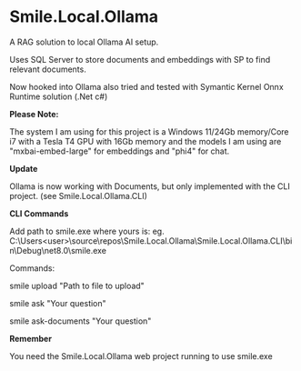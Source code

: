 # Smile.Local.Ollama

A RAG solution to local Ollama AI setup.

Uses SQL Server to store documents and embeddings with SP to find relevant documents.

Now hooked into Ollama also tried and tested with Symantic Kernel Onnx Runtime solution (.Net c#)

**Please Note:**

The system I am using for this project is a Windows 11/24Gb memory/Core i7 with a Tesla T4 GPU with 16Gb memory
and the models I am using are "mxbai-embed-large" for embeddings and "phi4" for chat.

**Update**

Ollama is now working with Documents, but only implemented with the CLI project. (see Smile.Local.Ollama.CLI)

**CLI Commands**

Add path to smile.exe where yours is:
eg. C:\Users\<user>\source\repos\Smile.Local.Ollama\Smile.Local.Ollama.CLI\bin\Debug\net8.0\smile.exe

Commands:

smile upload "Path to file to upload"

smile ask "Your question"

smile ask-documents "Your question"

**Remember**

You need the Smile.Local.Ollama web project running to use smile.exe



